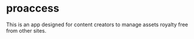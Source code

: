 # proaccess
This is an app designed for content creators to manage assets royalty free from other sites.
